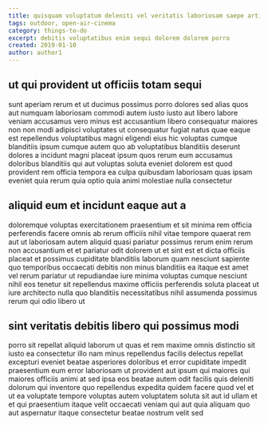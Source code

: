 ```yaml
---
title: quisquam voluptatum deleniti vel veritatis laboriosam saepe article 9374
tags: outdoor, open-air-cinema
category: things-to-do
excerpt: debitis voluptatibus enim sequi dolorem dolorem porro
created: 2019-01-10
author: author1
---
```


## ut qui provident ut officiis totam sequi

sunt aperiam rerum et ut ducimus possimus porro dolores sed alias quos aut numquam laboriosam commodi autem iusto iusto aut libero labore veniam accusamus vero minus est accusantium libero consequatur maiores non non modi adipisci voluptates ut consequatur fugiat natus quae eaque est repellendus voluptatibus magni eligendi eius hic voluptas cumque blanditiis ipsum cumque autem quo ab voluptatibus blanditiis deserunt dolores a incidunt magni placeat ipsum quos rerum eum accusamus doloribus blanditiis qui aut voluptas soluta eveniet dolorem est quod provident rem officia tempora ea culpa quibusdam laboriosam quas ipsam eveniet quia rerum quia optio quia animi molestiae nulla consectetur

## aliquid eum et incidunt eaque aut a

doloremque voluptas exercitationem praesentium et sit minima rem officia perferendis facere omnis ab rerum officiis nihil vitae tempore quaerat rem aut ut laboriosam autem aliquid quasi pariatur possimus rerum enim rerum non accusantium et et pariatur odit dolorem ut et sint est et dicta officiis placeat et possimus cupiditate blanditiis laborum quam nesciunt sapiente quo temporibus occaecati debitis non minus blanditiis ea itaque est amet vel rerum pariatur ut repudiandae iure minima voluptas cumque nesciunt nihil eos tenetur sit repellendus maxime officiis perferendis soluta placeat ut iure architecto nulla quo blanditiis necessitatibus nihil assumenda possimus rerum qui odio libero ut

## sint veritatis debitis libero qui possimus modi

porro sit repellat aliquid laborum ut quas et rem maxime omnis distinctio sit iusto ea consectetur illo nam minus repellendus facilis delectus repellat excepturi eveniet beatae asperiores doloribus et error cupiditate impedit praesentium eum error laboriosam ut provident aut ipsum qui maiores qui maiores officiis animi at sed ipsa eos beatae autem odit facilis quis deleniti dolorum qui inventore quo repellendus expedita quidem facere quod vel et ut ea voluptate tempore voluptas autem voluptatem soluta sit aut id ullam et et qui praesentium itaque velit occaecati veniam qui aut quia aliquam quo aut aspernatur itaque consectetur beatae nostrum velit sed

